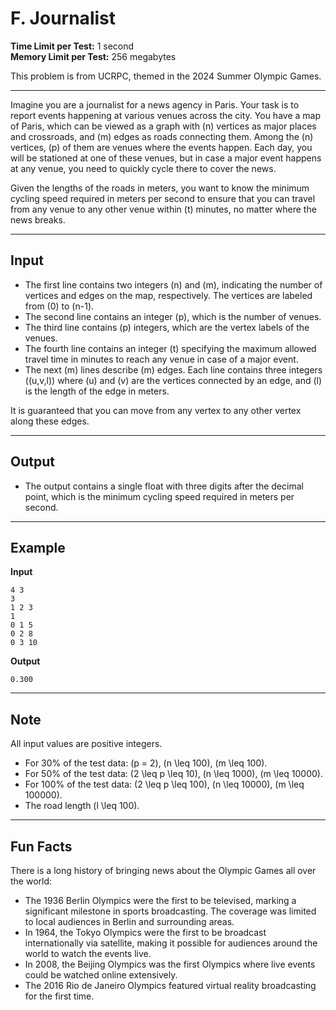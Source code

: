 # F. Journalist

**Time Limit per Test:** 1 second  
**Memory Limit per Test:** 256 megabytes

This problem is from UCRPC, themed in the 2024 Summer Olympic Games.

---

Imagine you are a journalist for a news agency in Paris. Your task is to report events happening at various venues across the city. You have a map of Paris, which can be viewed as a graph with \(n\) vertices as major places and crossroads, and \(m\) edges as roads connecting them. Among the \(n\) vertices, \(p\) of them are venues where the events happen. Each day, you will be stationed at one of these venues, but in case a major event happens at any venue, you need to quickly cycle there to cover the news.

Given the lengths of the roads in meters, you want to know the minimum cycling speed required in meters per second to ensure that you can travel from any venue to any other venue within \(t\) minutes, no matter where the news breaks.

---

## Input

- The first line contains two integers \(n\) and \(m\), indicating the number of vertices and edges on the map, respectively. The vertices are labeled from \(0\) to \(n-1\).
- The second line contains an integer \(p\), which is the number of venues.
- The third line contains \(p\) integers, which are the vertex labels of the venues.
- The fourth line contains an integer \(t\) specifying the maximum allowed travel time in minutes to reach any venue in case of a major event.
- The next \(m\) lines describe \(m\) edges. Each line contains three integers \((u,v,l)\) where \(u\) and \(v\) are the vertices connected by an edge, and \(l\) is the length of the edge in meters. 

It is guaranteed that you can move from any vertex to any other vertex along these edges.

---

## Output

- The output contains a single float with three digits after the decimal point, which is the minimum cycling speed required in meters per second.

---

## Example

**Input**
```
4 3
3
1 2 3
1
0 1 5
0 2 8
0 3 10
```

**Output**
```
0.300
```

---

## Note

All input values are positive integers.

- For 30% of the test data: \(p = 2\), \(n \leq 100\), \(m \leq 100\).
- For 50% of the test data: \(2 \leq p \leq 10\), \(n \leq 1000\), \(m \leq 10000\).
- For 100% of the test data: \(2 \leq p \leq 100\), \(n \leq 10000\), \(m \leq 100000\).
- The road length \(l \leq 100\).

---

## Fun Facts

There is a long history of bringing news about the Olympic Games all over the world:

- The 1936 Berlin Olympics were the first to be televised, marking a significant milestone in sports broadcasting. The coverage was limited to local audiences in Berlin and surrounding areas.
- In 1964, the Tokyo Olympics were the first to be broadcast internationally via satellite, making it possible for audiences around the world to watch the events live.
- In 2008, the Beijing Olympics was the first Olympics where live events could be watched online extensively.
- The 2016 Rio de Janeiro Olympics featured virtual reality broadcasting for the first time.
